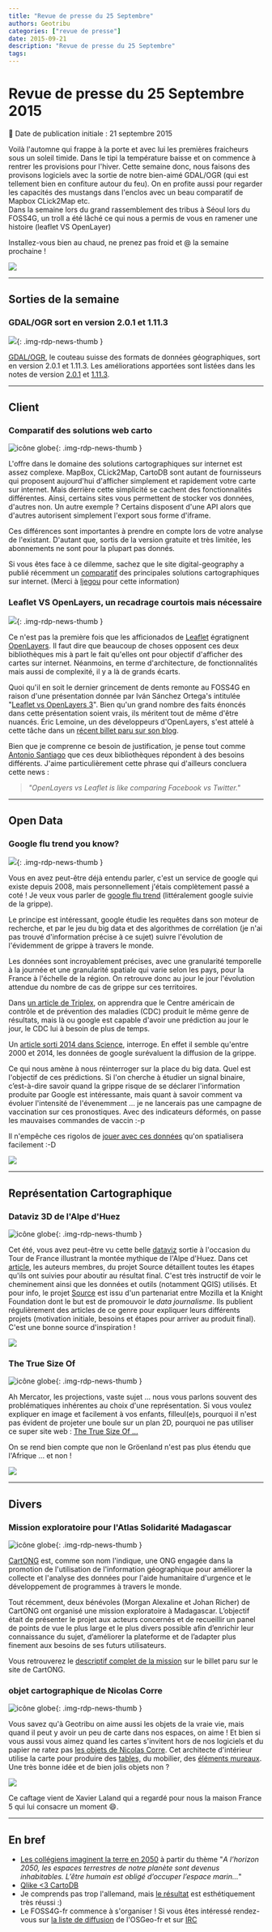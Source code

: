 ```yaml
---
title: "Revue de presse du 25 Septembre"
authors: Geotribu
categories: ["revue de presse"]
date: 2015-09-21
description: "Revue de presse du 25 Septembre"
tags:
---
```


# Revue de presse du 25 Septembre 2015

:calendar: Date de publication initiale : 21 septembre 2015

Voilà l'automne qui frappe à la porte et avec lui les premières fraicheurs sous un soleil timide. Dans le tipi la température baisse et on commence à rentrer les provisions pour l'hiver. Cette semaine donc, nous faisons des provisons logiciels avec la sortie de notre bien-aimé GDAL/OGR (qui est tellement bien en confiture autour du feu). On en profite aussi pour regarder les capacités des mustangs dans l'enclos avec un beau comparatif de Mapbox CLick2Map etc.  
Dans la semaine lors du grand rassemblement des tribus à Séoul lors du FOSS4G, un troll a été lâché ce qui nous a permis de vous en ramener une histoire (leaflet VS OpenLayer)  

Installez-vous bien au chaud, ne prenez pas froid et @ la semaine prochaine !

![](https://cdn.geotribu.fr/img/articles-blog-rdp/divers/Game-of-thrones-Winter-is-coming-lhiver-vient-vite.png)

----

## Sorties de la semaine

### GDAL/OGR sort en version 2.0.1 et 1.11.3

![](https://cdn.geotribu.fr/img/logos-icones/logiciels_librairies/gdal_0.png){: .img-rdp-news-thumb }

[GDAL/OGR](http://www.gdal.org/), le couteau suisse des formats de données géographiques, sort en version 2.0.1 et 1.11.3. Les améliorations apportées sont listées dans les notes de version [2.0.1](https://trac.osgeo.org/gdal/wiki/Release/2.0.1-News) et [1.11.3](https://trac.osgeo.org/gdal/wiki/Release/1.11.3-News).

----

## Client

### Comparatif des solutions web carto

![icône globe](https://cdn.geotribu.fr/img/internal/icons-rdp-news/world.png "icône globe"){: .img-rdp-news-thumb }

L'offre dans le domaine des solutions cartographiques sur internet est assez complexe. MapBox, CLick2Map, CartoDB sont autant de fournisseurs qui proposent aujourd'hui d'afficher simplement et rapidement votre carte sur internet. Mais derrière cette simplicité se cachent des fonctionnalités différentes. Ainsi, certains sites vous permettent de stocker vos données, d'autres non. Un autre exemple ? Certains disposent d'une API alors que d'autres autorisent simplement l'export sous forme d'iframe.

Ces différences sont importantes à prendre en compte lors de votre analyse de l'existant. D'autant que, sortis de la version gratuite et très limitée, les abonnements ne sont pour la plupart pas donnés.

Si vous êtes face à ce dilemme, sachez que le site digital-geography a publié récemment un [comparatif](http://www.digital-geography.com/create-maps-online-a-comparison-webmap-providers/#.Vf-ZXZffsSQ) des principales solutions cartographiques sur internet. (Merci à [ljegou](https://twitter.com/ljegou) pour cette information)

### Leaflet VS OpenLayers, un recadrage courtois mais nécessaire

![](https://cdn.geotribu.fr/img/coup_de_gueule.jpg){: .img-rdp-news-thumb }

Ce n'est pas la première fois que les afficionados de [Leaflet](http://leafletjs.com/) égratignent [OpenLayers](https://openlayers.org/). Il faut dire que beaucoup de choses opposent ces deux bibliothèques mis à part le fait qu'elles ont pour objectif d'afficher des cartes sur internet. Néanmoins, en terme d'architecture, de fonctionnalités mais aussi de complexité, il y a là de grands écarts.

Quoi qu'il en soit le dernier grincement de dents remonte au FOSS4G en raison d'une présentation donnée par Iván Sánchez Ortega's intitulée "[Leaflet vs OpenLayers 3](https://github.com/IvanSanchez/leaflet-vs-openlayers-slides)". Bien qu'un grand nombre des faits énoncés dans cette présentation soient vrais, ils méritent tout de même d'être nuancés. Éric Lemoine, un des développeurs d'OpenLayers, s'est attelé à cette tâche dans un [récent billet paru sur son blog](http://erilem.net/a-response-to-ivans-leaflet-vs-openlayers-talk.html).

Bien que je comprenne ce besoin de justification, je pense tout comme [Antonio Santiago](http://erilem.net/a-response-to-ivans-leaflet-vs-openlayers-talk.html#comment-2265202025) que ces deux bibliothèques répondent à des besoins différents. J'aime particulièrement cette phrase qui d'ailleurs concluera cette news :

> *"OpenLayers vs Leaflet is like comparing Facebook vs Twitter."*

----

## Open Data

### Google flu trend you know?

![](https://cdn.geotribu.fr/img/logos-icones/entreprises_association/google/google.webp){: .img-rdp-news-thumb }

Vous en avez peut-être déjà entendu parler, c'est un service de google qui existe depuis 2008, mais personnellement j'étais complètement passé a coté ! Je veux vous parler de [google flu trend](https://www.google.org/flutrends/about/) (littéralement google suivie de la grippe).  

Le principe est intéressant, google étudie les requêtes dans son moteur de recherche, et par le jeu du big data et des algorithmes de corrélation (je n'ai pas trouvé d'information précise à ce sujet) suivre l'évolution de l'évidemment de grippe à travers le monde.  

Les données sont incroyablement précises, avec une granularité temporelle à la journée et une granularité spatiale qui varie selon les pays, pour la France à l'échelle de la région. On retrouve donc au jour le jour l'évolution attendue du nombre de cas de grippe sur ces territoires.  

Dans [un article de Triplex](http://blogues.radio-canada.ca/triplex/2014/03/14/quand-google-flu-trend-eternue-le-big-data-senrhume/), on apprendra que le Centre américain de contrôle et de prévention des maladies (CDC) produit le même genre de résultats, mais là ou google est capable d'avoir une prédiction au jour le jour, le CDC lui à besoin de plus de temps.  

Un [article sorti 2014 dans Science](http://www.sciencemag.org/content/343/6176/1203), interroge. En effet il semble qu'entre 2000 et 2014, les données de google surévaluent la diffusion de la grippe.  

Ce qui nous amène à nous réinterroger sur la place du big data. Quel est l'objectif de ces prédictions. Si l'on cherche à étudier un signal binaire, c’est-à-dire savoir quand la grippe risque de se déclarer l'information produite par Google est intéressante, mais quant à savoir comment va évoluer l'intensité de l'évenemment ... je ne lancerais pas une campagne de vaccination sur ces pronostiques. Avec des indicateurs déformés, on passe les mauvaises commandes de vaccin :-p  

Il n'empêche ces rigolos de [jouer avec ces données](https://github.com/ElCep/bazaRd/blob/master/flu-ggTrend/script/maps-epidemie.R) qu'on spatialisera facilement :-D

![](https://cdn.geotribu.fr/img/articles-blog-rdp/divers/trois-dates.png)

----

## Représentation Cartographique

### Dataviz 3D de l'Alpe d'Huez

![icône globe](https://cdn.geotribu.fr/img/internal/icons-rdp-news/world.png "icône globe"){: .img-rdp-news-thumb }

Cet été, vous avez peut-être vu cette belle [dataviz](http://www.theguardian.com/sport/ng-interactive/2015/jul/23/tour-de-france-the-climb-of-alpe-dhuez-interactive) sortie à l'occasion du Tour de France illustrant la montée mythique de l'Alpe d'Huez. Dans cet [article](https://source.opennews.org/en-US/articles/how-we-made-3d-tour-de-france/), les auteurs membres, du projet Source détaillent toutes les étapes qu'ils ont suivies pour aboutir au résultat final. C'est très instructif de voir le cheminement ainsi que les données et outils (notamment QGIS) utilisés. Et pour info, le projet [Source](https://source.opennews.org/en-US/) est issu d'un partenariat entre Mozilla et la Knight Foundation dont le but est de promouvoir le *data journalisme*. Ils publient régulièrement des articles de ce genre pour expliquer leurs différents projets (motivation initiale, besoins et étapes pour arriver au produit final). C'est une bonne source d'inspiration !

![](https://cdn.geotribu.fr/img/articles-blog-rdp/divers/guardian.jpg)

### The True Size Of

![icône globe](https://cdn.geotribu.fr/img/internal/icons-rdp-news/world.png "icône globe"){: .img-rdp-news-thumb }

Ah Mercator, les projections, vaste sujet ... nous vous parlons souvent des problématiques inhérentes au choix d'une représentation. Si vous voulez expliquer en image et facilement à vos enfants, filleul(e)s, pourquoi il n'est pas évident de projeter une boule sur un plan 2D, pourquoi ne pas utiliser ce super site web : [The True Size Of ...](http://thetruesize.com/)

On se rend bien compte que non le Gröenland n'est pas plus étendu que l'Afrique ... et non !

[![](https://cdn.geotribu.fr/img/articles-blog-rdp/capture-ecran/truesize.png)](http://thetruesize.com/)

----

## Divers

### Mission exploratoire pour l'Atlas Solidarité Madagascar

![icône globe](https://cdn.geotribu.fr/img/internal/icons-rdp-news/world.png "icône globe"){: .img-rdp-news-thumb }

[CartONG](http://cartong.org/) est, comme son nom l'indique, une ONG engagée dans la promotion de l'utilisation de l'information géographique pour améliorer la collecte et l'analyse des données pour l'aide humanitaire d'urgence et le développement de programmes à travers le monde.

Tout récemment, deux bénévoles (Morgan Alexaline et Johan Richer) de CartONG ont organisé une mission exploratoire à Madagascar. L’objectif était de présenter le projet aux acteurs concernés et de recueillir un panel de points de vue le plus large et le plus divers possible afin d’enrichir leur connaissance du sujet, d’améliorer la plateforme et de l’adapter plus finement aux besoins de ses futurs utilisateurs.

Vous retrouverez le [descriptif complet de la mission](http://cartong.org/fr/volunteers/blog/mission-exploratoire-pour-latlas-solidarit%C3%A9-madagascar-un-succ%C3%A8s-qui-ouvre-des) sur le billet paru sur le site de CartONG.

### objet cartographique de Nicolas Corre

![icône globe](https://cdn.geotribu.fr/img/internal/icons-rdp-news/world.png "icône globe"){: .img-rdp-news-thumb }

Vous savez qu'à Geotribu on aime aussi les objets de la vraie vie, mais quand il peut y avoir un peu de carte dans nos espaces, on aime ! Et bien si vous aussi vous aimez quand les cartes s'invitent hors de nos logiciels et du papier ne ratez pas [les objets de Nicolas Corre](http://www.nicolascorre.com/index.html). Cet architecte d'intérieur utilise la carte pour produire des [tables,](http://www.nicolascorre.com/accessoires-pour-la-table-tableware.html) du mobilier, des [éléments mureaux](http://www.nicolascorre.com/element-muraux-wall-elements.html). Une très bonne idée et de bien jolis objets non ?

![](https://cdn.geotribu.fr/img/articles-blog-rdp/divers/2objets_nicolas_corre.jpg)

Ce caftage vient de Xavier Laland qui a regardé pour nous la maison France 5 qui lui consacre un moment :smile:.

----

## En bref

- [Les collégiens imaginent la terre en 2050](http://www.pacha-cartographie.com/la-terre-en-2050/) à partir du thème "*A l’horizon 2050, les espaces terrestres de notre planète sont devenus inhabitables. L’être humain est obligé d’occuper l’espace marin…*"
- [Qlike <3 CartoDB](http://blog.cartodb.com/CartoQlik/)
- Je comprends pas trop l'allemand, mais [le résultat](http://interaktiv.morgenpost.de/laermkarte-berlin/) est esthétiquement très réussi :)
- Le FOSS4G-fr commence à s'organiser ! Si vous êtes intéressé rendez-vous sur [la liste de diffusion](http://lists.osgeo.org/listinfo/francophone) de l'OSGeo-fr et sur [IRC](http://osgeo.asso.fr/content/osgeo-fr-irc-chat)
